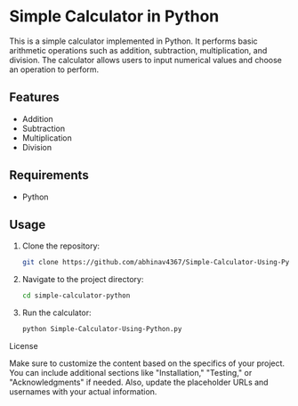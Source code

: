 # Simple Calculator in Python

This is a simple calculator implemented in Python. It performs basic arithmetic operations such as addition, subtraction, multiplication, and division. The calculator allows users to input numerical values and choose an operation to perform.

## Features

- Addition
- Subtraction
- Multiplication
- Division

## Requirements

- Python

## Usage

1. Clone the repository:

   ```bash
   git clone https://github.com/abhinav4367/Simple-Calculator-Using-Python.git

2. Navigate to the project directory:

   ```bash
   cd simple-calculator-python

4. Run the calculator:
   ```bash
   python Simple-Calculator-Using-Python.py

License


Make sure to customize the content based on the specifics of your project. You can include additional sections like "Installation," "Testing," or "Acknowledgments" if needed. Also, update the placeholder URLs and usernames with your actual information.


